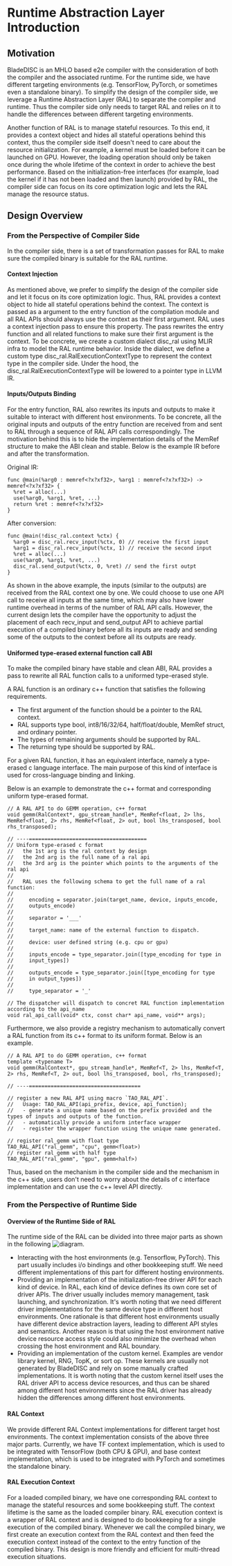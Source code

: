 # Runtime Abstraction Layer Introduction

## Motivation

BladeDISC is an MHLO based e2e compiler with the consideration of both the
compiler and the associated runtime. For the runtime side, we have different
targeting environments (e.g. TensorFlow, PyTorch, or sometimes even a standalone
binary). To simplify the design of the compiler side, we leverage a Runtime
Abstraction Layer (RAL) to separate the compiler and runtime. Thus
the compiler side only needs to target RAL and relies on it to handle the
differences between different targeting environments.

Another function of RAL is to manage stateful resources. To this end, it
provides a context object and hides all stateful operations behind this context,
thus the compiler side itself doesn't need to care about the resource
initialization. For example, a kernel must be loaded before it can be launched
on GPU. However, the loading operation should only be taken once during the
whole lifetime of the context in order to achieve the best performance. Based on
the initialization-free interfaces (for example, load the kernel if it has not
been loaded and then launch) provided by RAL, the compiler side can focus on its
core optimization logic and lets the RAL manage the resource status.

## Design Overview

### From the Perspective of Compiler Side

In the compiler side, there is a set of transformation passes for RAL to make
sure the compiled binary is suitable for the RAL runtime.

#### Context Injection

As mentioned above, we prefer to simplify the design of the compiler side and
let it focus on its core optimization logic. Thus, RAL provides a context object
to hide all stateful operations behind the context. The context is passed as a
argument to the entry function of the compilation module and all RAL APIs
should always use the context as their first argument. RAL uses a context
injection pass to ensure this property. The pass rewrites the entry function and
all related functions to make sure their first argument is the context. To be
concrete, we create a custom dialect disc_ral using MLIR infra to model the RAL
runtime behavior. Inside the dialect, we define a custom type
disc_ral.RalExecutionContextType to represent the context type in the compiler
side. Under the hood, the disc_ral.RalExecutionContextType will be lowered to a
pointer type in LLVM IR.

#### Inputs/Outputs Binding

For the entry function, RAL also rewrites its inputs and outputs to make it
suitable to interact with different host environments. To be concrete, all the
original inputs and outputs of the entry function are received from and sent to
RAL through a sequence of RAL API calls correspondingly. The motivation behind
this is to hide the implementation details of the MemRef structure to make the
ABI clean and stable. Below is the example IR before and after the
transformation.

Original IR:

```
func @main(%arg0 : memref<?x?xf32>, %arg1 : memref<?x?xf32>) -> memref<?x?xf32> {
  %ret = alloc(...)
  use(%arg0, %arg1, %ret, ...)
  return %ret : memref<?x?xf32>
}
```

After conversion:

```
func @main(!disc_ral.context %ctx) {
  %arg0 = disc_ral.recv_input(%ctx, 0) // receive the first input
  %arg1 = disc_ral.recv_input(%ctx, 1) // receive the second input
  %ret = alloc(...)
  use(%arg0, %arg1, %ret, ...)
  disc_ral.send_output(%ctx, 0, %ret) // send the first outpt
}
```

As shown in the above example, the inputs (similar to the outputs) are received
from the RAL context one by one. We could choose to use one API call to receive
all inputs at the same time, which may also have lower runtime overhead in terms
of the number of RAL API calls. However, the current design lets the compiler
have the opportunity to adjust the placement of each recv_input and send_output
API to achieve partial execution of a compiled binary before all its inputs are
ready and sending some of the outputs to the context before all its outputs are
ready.

#### Uniformed type-erased external function call ABI
To make the compiled binary have stable and clean ABI, RAL provides a pass to
rewrite all RAL function calls to a uniformed type-erased style.

A RAL function is an ordinary c++ function that satisfies the following
requirements.
* The first argument of the function should be a pointer to the RAL context.
* RAL supports type bool, int8/16/32/64, half/float/double, MemRef struct, and
  ordinary pointer.
* The types of remaining arguments should be supported by RAL.
* The returning type should be supported by RAL.

For a given RAL function, it has an equivalent interface, namely a type-erased c
language interface. The main purpose of this kind of interface is used for
cross-language binding and linking.

Below is an example to demonstrate the c++ format and corresponding uniform
type-erased format.

```
// A RAL API to do GEMM operation, c++ format
void gemm(RalContext*, gpu_stream_handle*, MemRef<float, 2> lhs, MemRef<float, 2> rhs, MemRef<float, 2> out, bool lhs_transposed, bool rhs_transposed);

// ----======================================
// Uniform type-erased c format
//   the 1st arg is the ral context by design
//   the 2nd arg is the full name of a ral api
//   the 3rd arg is the pointer which points to the arguments of the ral api
//
//   RAL uses the following schema to get the full name of a ral function:
//
//     encoding = separator.join(target_name, device, inputs_encode,
//     outputs_encode)
//
//     separator = '___'
//
//     target_name: name of the external function to dispatch.
//
//     device: user defined string (e.g. cpu or gpu)
//
//     inputs_encode = type_separator.join([type_encoding for type in
//     input_types])
//
//     outputs_encode = type_separator.join([type_encoding for type
//     in output_types])
//
//     type_separator = '_'

// The dispatcher will dispatch to concret RAL function implementation according to the api_name
void ral_api_call(void* ctx, const char* api_name, void** args);
```

Furthermore, we also provide a registry mechanism to automatically convert a RAL
function from its c++ format to its uniform format. Below is an example.

```
// A RAL API to do GEMM operation, c++ format
template <typename T>
void gemm(RalContext*, gpu_stream_handle*, MemRef<T, 2> lhs, MemRef<T, 2> rhs, MemRef<T, 2> out, bool lhs_transposed, bool, rhs_transposed);

// ----====================================

// register a new RAL API using macro `TAO_RAL_API`.
//   Usage: TAO_RAL_API(api_prefix, device, api_function);
//   - generate a unique name based on the prefix provided and the types of inputs and outputs of the function.
//   - automatically provide a uniform interface wrapper
//   - register the wrapper function using the unique name generated.

// register ral_gemm with float type
TAO_RAL_API("ral_gemm", "cpu", gemm<float>)
// register ral_gemm with half type
TAO_RAL_API("ral_gemm", "gpu", gemm<half>)
```

Thus, based on the mechanism in the compiler side and the mechanism in the c++
side, users don't need to worry about the details of c interface implementation
and can use the c++ level API directly.

### From the Perspective of Runtime Side

#### Overview of the Runtime Side of RAL

The runtime side of the RAL can be divided into three major parts as shown in
the following ![diagram](./pics/RAL.png).

* Interacting with the host environments (e.g. Tensorflow, PyTorch). This part
  usually includes i/o bindings and other bookkeeping stuff. We need different
  implementations of this part for different hosting environments.
* Providing an implementation of the initialization-free driver API for each kind
  of device. In RAL, each kind of device defines its own core set of driver
  APIs. The driver usually includes memory management, task launching, and
  synchronization. It's worth noting that we need different driver
  implementations for the same device type in different host environments. One
  rationale is that different host environments usually have different device
  abstraction layers, leading to different API styles and semantics. Another
  reason is that using the host environment native device resource access style
  could also minimize the overhead when crossing the host environment and RAL
  boundary.
* Providing an implementation of the custom kernel. Examples are vendor library
  kernel, RNG, TopK, or sort op. These kernels are usually not generated by
  BladeDISC and rely on some manually crafted implementations. It is worth
  noting that the custom kernel itself uses the RAL driver API to access device
  resources, and thus can be shared among different host environments since the
  RAL driver has already hidden the differences among different host
  environments.

#### RAL Context

We provide different RAL Context implementations for different target host
environments. The context implementation consists of the above three major
parts. Currently, we have TF context implementation, which is used to be
integrated with TensorFlow (both CPU & GPU), and base context implementation,
which is used to be integrated with PyTorch and sometimes the standalone binary.

#### RAL Execution Context

For a loaded compiled binary, we have one corresponding RAL context to manage
the stateful resources and some bookkeeping stuff.  The context lifetime is the
same as the loaded compiler binary. RAL execution context is a wrapper of RAL
context and is designed to do bookkeeping for a single execution of the compiled
binary. Whenever we call the compiled binary, we first create an execution
context from the RAL context and then feed the execution context instead of the
context to the entry function of the compiled binary. This design is more
friendly and efficient for multi-thread execution situations.
